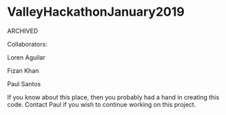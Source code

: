 # ValleyHackathonJanuary2019

ARCHIVED


Collaborators:

Loren Aguilar

Fizan Khan

Paul Santos


If you know about this place, then you probably had a hand in creating this code. Contact Paul if you wish to continue working on this project.
